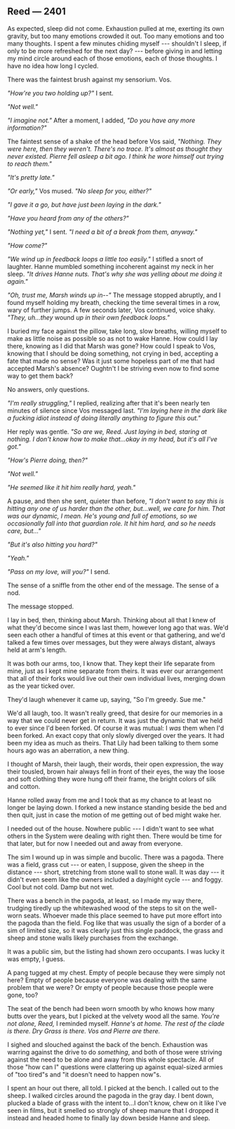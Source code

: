 ## Reed — 2401

As expected, sleep did not come. Exhaustion pulled at me, exerting its own gravity, but too many emotions crowded it out. Too many emotions and too many thoughts. I spent a few minutes chiding myself --- shouldn't I sleep, if only to be more refreshed for the next day? --- before giving in and letting my mind circle around each of those emotions, each of those thoughts. I have no idea how long I cycled.

There was the faintest brush against my sensorium. Vos.

*"How're you two holding up?"* I sent.

*"Not well."*

*"I imagine not."* After a moment, I added, *"Do you have any more information?"*

The faintest sense of a shake of the head before Vos said, *"Nothing. They were here, then they weren't. There's no trace. It's almost as thought they never existed. Pierre fell asleep a bit ago. I think he wore himself out trying to reach them."*

*"It's pretty late."*

*"Or early,"* Vos mused. *"No sleep for you, either?"*

*"I gave it a go, but have just been laying in the dark."*

*"Have you heard from any of the others?"*

*"Nothing yet,"* I sent. *"I need a bit of a break from them, anyway."*

*"How come?"*

*"We wind up in feedback loops a little too easily."* I stifled a snort of laughter. Hanne mumbled something incoherent against my neck in her sleep. *"It drives Hanne nuts. That's why she was yelling about me doing it again."*

*"Oh, trust me, Marsh winds up in--"* The message stopped abruptly, and I found myself holding my breath, checking the time several times in a row, wary of further jumps. A few seconds later, Vos continued, voice shaky. *"They, uh...they* wound *up in their own feedback loops."*

I buried my face against the pillow, take long, slow breaths, willing myself to make as little noise as possible so as not to wake Hanne. How could I lay there, knowing as I did that Marsh was gone? How could I speak to Vos, knowing that I should be doing something, not crying in bed, accepting a fate that made no sense? Was it just some hopeless part of me that had accepted Marsh's absence? Oughtn't I be striving even now to find some way to get them back?

No answers, only questions.

*"I'm really struggling,"* I replied, realizing after that it's been nearly ten minutes of silence since Vos messaged last. *"I'm laying here in the dark like a fucking idiot instead of doing literally anything to figure this out."*

Her reply was gentle. *"So are we, Reed. Just laying in bed, staring at nothing. I don't know how to make that...okay in my head, but it's all I've got."*

*"How's Pierre doing, then?"*

*"Not well."*

*"He seemed like it hit him really hard, yeah."*

A pause, and then she sent, quieter than before, *"I don't want to say this is hitting any one of us harder than the other, but...well, we care for him. That was our dynamic, I mean. He's young and full of emotions, so we occasionally fall into that guardian role. It hit him hard, and so he needs care, but..."*

*"But it's also hitting you hard?"*

*"Yeah."*

*"Pass on my love, will you?"* I send. 

The sense of a sniffle from the other end of the message. The sense of a nod.

The message stopped.

I lay in bed, then, thinking about Marsh. Thinking about all that I knew of what they'd become since I was last them, however long ago that was. We'd seen each other a handful of times at this event or that gathering, and we'd talked a few times over messages, but they were always distant, always held at arm's length.

It was both our arms, too, I know that. They kept their life separate from mine, just as I kept mine separate from theirs. It was ever our arrangement that all of their forks would live out their own individual lives, merging down as the year ticked over.

They'd laugh whenever it came up, saying, "So I'm greedy. Sue me."

We'd all laugh, too. It wasn't really greed, that desire for our memories in a way that we could never get in return. It was just the dynamic that we held to ever since I'd been forked. Of course it was mutual: I *was* them when I'd been forked. An exact copy that only slowly diverged over the years. It had been my idea as much as theirs. That Lily had been talking to them some hours ago was an aberration, a new thing.

I thought of Marsh, their laugh, their words, their open expression, the way their tousled, brown hair always fell in front of their eyes, the way the loose and soft clothing they wore hung off their frame, the bright colors of silk and cotton.

Hanne rolled away from me and I took that as my chance to at least no longer be laying down. I forked a new instance standing beside the bed and then quit, just in case the motion of me getting out of bed might wake her.

I needed out of the house. Nowhere public --- I didn't want to see what others in the System were dealing with right then. There would be time for that later, but for now I needed out and away from everyone.

The sim I wound up in was simple and bucolic. There was a pagoda. There was a field, grass cut --- or eaten, I suppose, given the sheep in the distance --- short, stretching from stone wall to stone wall. It was day --- it didn't even seem like the owners included a day/night cycle --- and foggy. Cool but not cold. Damp but not wet.

There was a bench in the pagoda, at least, so I made my way there, trudging tiredly up the whitewashed wood of the steps to sit on the well-worn seats. Whoever made this place seemed to have put more effort into the pagoda than the field. Fog like that was usually the sign of a border of a sim of limited size, so it was clearly just this single paddock, the grass and sheep and stone walls likely purchases from the exchange.

It was a public sim, but the listing had shown zero occupants. I was lucky it was empty, I guess. 

A pang tugged at my chest. Empty of people because they were simply not here? Empty of people because everyone was dealing with the same problem that we were? Or empty of people because those people were gone, too?

The seat of the bench had been worn smooth by who knows how many butts over the years, but I picked at the velvety wood all the same. *You're not alone, Reed,* I reminded myself. *Hanne's at home. The rest of the clade is there. Dry Grass is there. Vos and Pierre are there.*

I sighed and slouched against the back of the bench. Exhaustion was warring against the drive to do *something*, and both of those were striving against the need to be alone and away from this whole spectacle. All of those "how can I" questions were clattering up against equal-sized armies of "too tired"s and "it doesn't need to happen now"s.

I spent an hour out there, all told. I picked at the bench. I called out to the sheep. I walked circles around the pagoda in the gray day. I bent down, plucked a blade of grass with the intent to...I don't know, chew on it like I've seen in films, but it smelled so strongly of sheep manure that I dropped it instead and headed home to finally lay down beside Hanne and sleep.

